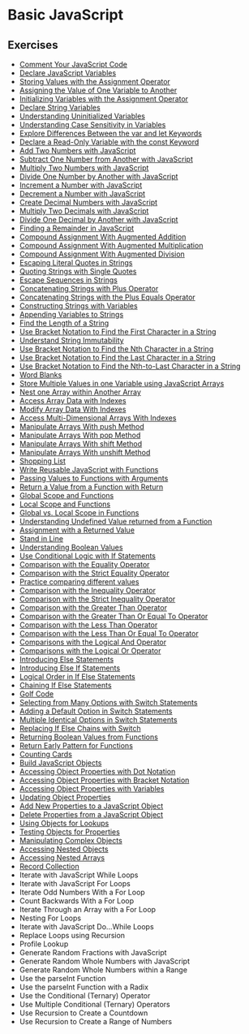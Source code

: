 # Basic JavaScript

## Exercises
- [Comment Your JavaScript Code](https://github.com/karan-cheema/FreeCodeCamp.org/blob/main/JavaScript%20Algorithms%20and%20Data%20Structures/Basic%20Javascript/comment.js)
- [Declare JavaScript Variables](https://github.com/karan-cheema/FreeCodeCamp.org/blob/main/JavaScript%20Algorithms%20and%20Data%20Structures/Basic%20Javascript/Declare%20JavaScript%20Variables.js)
- [Storing Values with the Assignment Operator](https://github.com/karan-cheema/FreeCodeCamp.org/blob/main/JavaScript%20Algorithms%20and%20Data%20Structures/Basic%20Javascript/Storing%20Values%20with%20the%20Assignment%20Operator.js)
- [Assigning the Value of One Variable to Another](https://github.com/karan-cheema/FreeCodeCamp.org/blob/main/JavaScript%20Algorithms%20and%20Data%20Structures/Basic%20Javascript/Assigning%20the%20Value%20of%20One%20Variable%20to%20Another.js)
- [Initializing Variables with the Assignment Operator](https://github.com/karan-cheema/FreeCodeCamp.org/blob/main/JavaScript%20Algorithms%20and%20Data%20Structures/Basic%20Javascript/Initializing%20Variables%20with%20the%20Assignment%20Operator.js)
- [Declare String Variables](https://github.com/karan-cheema/FreeCodeCamp.org/blob/main/JavaScript%20Algorithms%20and%20Data%20Structures/Basic%20Javascript/Declare%20String%20Variables.js)
- [Understanding Uninitialized Variables](https://github.com/karan-cheema/FreeCodeCamp.org/blob/main/JavaScript%20Algorithms%20and%20Data%20Structures/Basic%20Javascript/Understanding%20Uninitialized%20Variables.js)
- [Understanding Case Sensitivity in Variables](https://github.com/karan-cheema/FreeCodeCamp.org/blob/main/JavaScript%20Algorithms%20and%20Data%20Structures/Basic%20Javascript/Understanding%20Case%20Sensitivity%20in%20Variables.js)
- [Explore Differences Between the var and let Keywords](https://github.com/karan-cheema/FreeCodeCamp.org/blob/main/JavaScript%20Algorithms%20and%20Data%20Structures/Basic%20Javascript/Explore%20Differences%20Between%20the%20var%20and%20let%20Keywords.js)
- [Declare a Read-Only Variable with the const Keyword](https://github.com/karan-cheema/FreeCodeCamp.org/blob/main/JavaScript%20Algorithms%20and%20Data%20Structures/Basic%20Javascript/Declare%20a%20Read-Only%20Variable%20with%20the%20const%20Keyword.js)
- [Add Two Numbers with JavaScript](https://github.com/karan-cheema/FreeCodeCamp.org/blob/main/JavaScript%20Algorithms%20and%20Data%20Structures/Basic%20Javascript/Add%20Two%20Numbers%20with%20JavaScript.js)
- [Subtract One Number from Another with JavaScript](https://github.com/karan-cheema/FreeCodeCamp.org/blob/main/JavaScript%20Algorithms%20and%20Data%20Structures/Basic%20Javascript/Subtract%20One%20Number%20from%20Another%20with%20JavaScript.js)
- [Multiply Two Numbers with JavaScript](https://github.com/karan-cheema/FreeCodeCamp.org/blob/main/JavaScript%20Algorithms%20and%20Data%20Structures/Basic%20Javascript/Multiply%20Two%20Numbers%20with%20JavaScript.js)
- [Divide One Number by Another with JavaScript](https://github.com/karan-cheema/FreeCodeCamp.org/blob/main/JavaScript%20Algorithms%20and%20Data%20Structures/Basic%20Javascript/Divide%20One%20Number%20by%20Another%20with%20JavaScript.js)
- [Increment a Number with JavaScript](https://github.com/karan-cheema/FreeCodeCamp.org/blob/main/JavaScript%20Algorithms%20and%20Data%20Structures/Basic%20Javascript/Increment%20a%20Number%20with%20JavaScript.js)
- [Decrement a Number with JavaScript](https://github.com/karan-cheema/FreeCodeCamp.org/blob/main/JavaScript%20Algorithms%20and%20Data%20Structures/Basic%20Javascript/Decrement%20a%20Number%20with%20JavaScript.js)
- [Create Decimal Numbers with JavaScript](https://github.com/karan-cheema/FreeCodeCamp.org/blob/main/JavaScript%20Algorithms%20and%20Data%20Structures/Basic%20Javascript/Create%20Decimal%20Numbers%20with%20JavaScript.js)
- [Multiply Two Decimals with JavaScript](https://github.com/karan-cheema/FreeCodeCamp.org/blob/main/JavaScript%20Algorithms%20and%20Data%20Structures/Basic%20Javascript/Multiply%20Two%20Numbers%20with%20JavaScript.js)
- [Divide One Decimal by Another with JavaScript](https://github.com/karan-cheema/FreeCodeCamp.org/blob/main/JavaScript%20Algorithms%20and%20Data%20Structures/Basic%20Javascript/Divide%20One%20Decimal%20by%20Another%20with%20JavaScript.js)
- [Finding a Remainder in JavaScript](https://github.com/karan-cheema/FreeCodeCamp.org/blob/main/JavaScript%20Algorithms%20and%20Data%20Structures/Basic%20Javascript/Finding%20a%20Remainder%20in%20JavaScript.js)
- [Compound Assignment With Augmented Addition](https://github.com/karan-cheema/FreeCodeCamp.org/blob/main/JavaScript%20Algorithms%20and%20Data%20Structures/Basic%20Javascript/Compound%20Assignment%20With%20Augmented%20Addition.js)
- [Compound Assignment With Augmented Multiplication](https://github.com/karan-cheema/FreeCodeCamp.org/blob/main/JavaScript%20Algorithms%20and%20Data%20Structures/Basic%20Javascript/Compound%20Assignment%20With%20Augmented%20Multiplication.js)
- [Compound Assignment With Augmented Division](https://github.com/karan-cheema/FreeCodeCamp.org/blob/main/JavaScript%20Algorithms%20and%20Data%20Structures/Basic%20Javascript/Compound%20Assignment%20With%20Augmented%20Division.js)
- [Escaping Literal Quotes in Strings](https://github.com/karan-cheema/FreeCodeCamp.org/blob/main/JavaScript%20Algorithms%20and%20Data%20Structures/Basic%20Javascript/Escaping%20Literal%20Quotes%20in%20Strings.js)
- [Quoting Strings with Single Quotes](https://github.com/karan-cheema/FreeCodeCamp.org/blob/main/JavaScript%20Algorithms%20and%20Data%20Structures/Basic%20Javascript/Quoting%20Strings%20with%20Single%20Quotes.js)
- [Escape Sequences in Strings](https://github.com/karan-cheema/FreeCodeCamp.org/blob/main/JavaScript%20Algorithms%20and%20Data%20Structures/Basic%20Javascript/Escape%20Sequences%20in%20Strings.js)
- [Concatenating Strings with Plus Operator](https://github.com/karan-cheema/FreeCodeCamp.org/blob/main/JavaScript%20Algorithms%20and%20Data%20Structures/Basic%20Javascript/Concatenating%20Strings%20with%20Plus%20Operator.js)
- [Concatenating Strings with the Plus Equals Operator](https://github.com/karan-cheema/FreeCodeCamp.org/blob/main/JavaScript%20Algorithms%20and%20Data%20Structures/Basic%20Javascript/Concatenating%20Strings%20with%20the%20Plus%20Equals%20Operator.js)
- [Constructing Strings with Variables](https://github.com/karan-cheema/FreeCodeCamp.org/blob/main/JavaScript%20Algorithms%20and%20Data%20Structures/Basic%20Javascript/Constructing%20Strings%20with%20Variables.js)
- [Appending Variables to Strings](https://github.com/karan-cheema/FreeCodeCamp.org/blob/main/JavaScript%20Algorithms%20and%20Data%20Structures/Basic%20Javascript/Appending%20Variables%20to%20Strings.js)
- [Find the Length of a String](https://github.com/karan-cheema/FreeCodeCamp.org/blob/main/JavaScript%20Algorithms%20and%20Data%20Structures/Basic%20Javascript/Find%20the%20Length%20of%20a%20String.js)
- [Use Bracket Notation to Find the First Character in a String](https://github.com/karan-cheema/FreeCodeCamp.org/blob/main/JavaScript%20Algorithms%20and%20Data%20Structures/Basic%20Javascript)
- [Understand String Immutability](https://github.com/karan-cheema/FreeCodeCamp.org/blob/main/JavaScript%20Algorithms%20and%20Data%20Structures/Basic%20Javascript/Understand%20String%20Immutability.js)
- [Use Bracket Notation to Find the Nth Character in a String](https://github.com/karan-cheema/FreeCodeCamp.org/blob/main/JavaScript%20Algorithms%20and%20Data%20Structures/Basic%20Javascript/Use%20Bracket%20Notation%20to%20Find%20the%20Nth%20Character%20in%20a%20String.js)
- [Use Bracket Notation to Find the Last Character in a String](https://github.com/karan-cheema/FreeCodeCamp.org/blob/main/JavaScript%20Algorithms%20and%20Data%20Structures/Basic%20Javascript/Use%20Bracket%20Notation%20to%20Find%20the%20Last%20Character%20in%20a%20String.js)
- [Use Bracket Notation to Find the Nth-to-Last Character in a String](https://github.com/karan-cheema/FreeCodeCamp.org/blob/main/JavaScript%20Algorithms%20and%20Data%20Structures/Basic%20Javascript/Use%20Bracket%20Notation%20to%20Find%20the%20Nth-to-Last%20Character%20in%20a%20String.js)
- [Word Blanks](https://github.com/karan-cheema/FreeCodeCamp.org/blob/main/JavaScript%20Algorithms%20and%20Data%20Structures/Basic%20Javascript/Word%20Blanks.js)
- [Store Multiple Values in one Variable using JavaScript Arrays](https://github.com/karan-cheema/FreeCodeCamp.org/blob/main/JavaScript%20Algorithms%20and%20Data%20Structures/Basic%20Javascript/Store%20Multiple%20Values%20in%20one%20Variable%20using%20JavaScript%20Arrays.js)
- [Nest one Array within Another Array](https://github.com/karan-cheema/FreeCodeCamp.org/blob/main/JavaScript%20Algorithms%20and%20Data%20Structures/Basic%20Javascript/Nest%20one%20Array%20within%20Another%20Array.js)
- [Access Array Data with Indexes](https://github.com/karan-cheema/FreeCodeCamp.org/blob/main/JavaScript%20Algorithms%20and%20Data%20Structures/Basic%20Javascript/Access%20Array%20Data%20with%20Indexes.js)
- [Modify Array Data With Indexes](https://github.com/karan-cheema/FreeCodeCamp.org/blob/main/JavaScript%20Algorithms%20and%20Data%20Structures/Basic%20Javascript/Modify%20Array%20Data%20With%20Indexes.js)
- [Access Multi-Dimensional Arrays With Indexes](https://github.com/karan-cheema/FreeCodeCamp.org/blob/main/JavaScript%20Algorithms%20and%20Data%20Structures/Basic%20Javascript/Access%20Multi-Dimensional%20Arrays%20With%20Indexes.js)
- [Manipulate Arrays With push Method](https://github.com/karan-cheema/FreeCodeCamp.org/blob/main/JavaScript%20Algorithms%20and%20Data%20Structures/Basic%20Javascript/Manipulate%20Arrays%20With%20push%20Method.js)
- [Manipulate Arrays With pop Method](https://github.com/karan-cheema/FreeCodeCamp.org/blob/main/JavaScript%20Algorithms%20and%20Data%20Structures/Basic%20Javascript/Manipulate%20Arrays%20With%20pop%20Method.js)
- [Manipulate Arrays With shift Method](https://github.com/karan-cheema/FreeCodeCamp.org/blob/main/JavaScript%20Algorithms%20and%20Data%20Structures/Basic%20Javascript/Manipulate%20Arrays%20With%20shift%20Method.js)
- [Manipulate Arrays With unshift Method](https://github.com/karan-cheema/FreeCodeCamp.org/blob/main/JavaScript%20Algorithms%20and%20Data%20Structures/Basic%20Javascript/Manipulate%20Arrays%20With%20unshift%20Method.js)
- [Shopping List](https://github.com/karan-cheema/FreeCodeCamp.org/blob/main/JavaScript%20Algorithms%20and%20Data%20Structures/Basic%20Javascript/Shopping%20List.js)
- [Write Reusable JavaScript with Functions](https://github.com/karan-cheema/FreeCodeCamp.org/blob/main/JavaScript%20Algorithms%20and%20Data%20Structures/Basic%20Javascript/Write%20Reusable%20JavaScript%20with%20Functions.js)
- [Passing Values to Functions with Arguments](https://github.com/karan-cheema/FreeCodeCamp.org/blob/main/JavaScript%20Algorithms%20and%20Data%20Structures/Basic%20Javascript/Passing%20Values%20to%20Functions%20with%20Arguments.js)
- [Return a Value from a Function with Return](https://github.com/karan-cheema/FreeCodeCamp.org/blob/main/JavaScript%20Algorithms%20and%20Data%20Structures/Basic%20Javascript/Return%20a%20Value%20from%20a%20Function%20with%20Return.js)
- [Global Scope and Functions](https://github.com/karan-cheema/FreeCodeCamp.org/blob/main/JavaScript%20Algorithms%20and%20Data%20Structures/Basic%20Javascript/Global%20Scope%20and%20Functions.js)
- [Local Scope and Functions](https://github.com/karan-cheema/FreeCodeCamp.org/blob/main/JavaScript%20Algorithms%20and%20Data%20Structures/Basic%20Javascript/Local%20Scope%20and%20Functions.js)
- [Global vs. Local Scope in Functions](https://github.com/karan-cheema/FreeCodeCamp.org/blob/main/JavaScript%20Algorithms%20and%20Data%20Structures/Basic%20Javascript/Global%20vs.%20Local%20Scope%20in%20Functions.js)
- [Understanding Undefined Value returned from a Function](https://github.com/karan-cheema/FreeCodeCamp.org/blob/main/JavaScript%20Algorithms%20and%20Data%20Structures/Basic%20Javascript/Understanding%20Undefined%20Value%20returned%20from%20a%20Function.js)
- [Assignment with a Returned Value](https://github.com/karan-cheema/FreeCodeCamp.org/blob/main/JavaScript%20Algorithms%20and%20Data%20Structures/Basic%20Javascript/Assignment%20with%20a%20Returned%20Value.js)
- [Stand in Line](https://github.com/karan-cheema/FreeCodeCamp.org/blob/main/JavaScript%20Algorithms%20and%20Data%20Structures/Basic%20Javascript/Stand%20in%20Line.js)
- [Understanding Boolean Values](https://github.com/karan-cheema/FreeCodeCamp.org/blob/main/JavaScript%20Algorithms%20and%20Data%20Structures/Basic%20Javascript/Understanding%20Boolean%20Values.js)
- [Use Conditional Logic with If Statements](https://github.com/karan-cheema/FreeCodeCamp.org/blob/main/JavaScript%20Algorithms%20and%20Data%20Structures/Basic%20Javascript/Use%20Conditional%20Logic%20with%20If%20Statements.js)
- [Comparison with the Equality Operator](https://github.com/karan-cheema/FreeCodeCamp.org/blob/main/JavaScript%20Algorithms%20and%20Data%20Structures/Basic%20Javascript/Comparison%20with%20the%20Equality%20Operator.js)
- [Comparison with the Strict Equality Operator](https://github.com/karan-cheema/FreeCodeCamp.org/blob/main/JavaScript%20Algorithms%20and%20Data%20Structures/Basic%20Javascript/Comparison%20with%20the%20Strict%20Equality%20Operator.js)
- [Practice comparing different values](https://github.com/karan-cheema/FreeCodeCamp.org/blob/main/JavaScript%20Algorithms%20and%20Data%20Structures/Basic%20Javascript/Practice%20comparing%20different%20values.js)
- [Comparison with the Inequality Operator](https://github.com/karan-cheema/FreeCodeCamp.org/blob/main/JavaScript%20Algorithms%20and%20Data%20Structures/Basic%20Javascript/Comparison%20with%20the%20Inequality%20Operator.js)
- [Comparison with the Strict Inequality Operator](https://github.com/karan-cheema/FreeCodeCamp.org/blob/main/JavaScript%20Algorithms%20and%20Data%20Structures/Basic%20Javascript/Comparison%20with%20the%20Strict%20Inequality%20Operator.js)
- [Comparison with the Greater Than Operator](https://github.com/karan-cheema/FreeCodeCamp.org/blob/main/JavaScript%20Algorithms%20and%20Data%20Structures/Basic%20Javascript/Comparison%20with%20the%20Greater%20Than%20Operator.js)
- [Comparison with the Greater Than Or Equal To Operator](https://github.com/karan-cheema/FreeCodeCamp.org/blob/main/JavaScript%20Algorithms%20and%20Data%20Structures/Basic%20Javascript/Comparison%20with%20the%20Greater%20Than%20Or%20Equal%20To%20Operator.js)
- [Comparison with the Less Than Operator](https://github.com/karan-cheema/FreeCodeCamp.org/blob/main/JavaScript%20Algorithms%20and%20Data%20Structures/Basic%20Javascript/Comparison%20with%20the%20Less%20Than%20Operator.js)
- [Comparison with the Less Than Or Equal To Operator](https://github.com/karan-cheema/FreeCodeCamp.org/blob/main/JavaScript%20Algorithms%20and%20Data%20Structures/Basic%20Javascript/Comparison%20with%20the%20Less%20Than%20Or%20Equal%20To%20Operator.js)
- [Comparisons with the Logical And Operator](https://github.com/karan-cheema/FreeCodeCamp.org/blob/main/JavaScript%20Algorithms%20and%20Data%20Structures/Basic%20Javascript/Comparisons%20with%20the%20Logical%20And%20Operator.js)
- [Comparisons with the Logical Or Operator](https://github.com/karan-cheema/FreeCodeCamp.org/blob/main/JavaScript%20Algorithms%20and%20Data%20Structures/Basic%20Javascript/Comparisons%20with%20the%20Logical%20Or%20Operator.js)
- [Introducing Else Statements](https://github.com/karan-cheema/FreeCodeCamp.org/blob/main/JavaScript%20Algorithms%20and%20Data%20Structures/Basic%20Javascript/Introducing%20Else%20Statements.js)
- [Introducing Else If Statements](https://github.com/karan-cheema/FreeCodeCamp.org/blob/main/JavaScript%20Algorithms%20and%20Data%20Structures/Basic%20Javascript/Introducing%20Else%20If%20Statements.js)
- [Logical Order in If Else Statements](https://github.com/karan-cheema/FreeCodeCamp.org/blob/main/JavaScript%20Algorithms%20and%20Data%20Structures/Basic%20Javascript/Logical%20Order%20in%20If%20Else%20Statements.js)
- [Chaining If Else Statements](https://github.com/karan-cheema/FreeCodeCamp.org/blob/main/JavaScript%20Algorithms%20and%20Data%20Structures/Basic%20Javascript/Chaining%20If%20Else%20Statements.js)
- [Golf Code](https://github.com/karan-cheema/FreeCodeCamp.org/blob/main/JavaScript%20Algorithms%20and%20Data%20Structures/Basic%20Javascript/Golf%20Code.js)
- [Selecting from Many Options with Switch Statements](https://github.com/karan-cheema/FreeCodeCamp.org/blob/main/JavaScript%20Algorithms%20and%20Data%20Structures/Basic%20Javascript/Selecting%20from%20Many%20Options%20with%20Switch%20Statements.js)
- [Adding a Default Option in Switch Statements](https://github.com/karan-cheema/FreeCodeCamp.org/blob/main/JavaScript%20Algorithms%20and%20Data%20Structures/Basic%20Javascript/Selecting%20from%20Many%20Options%20with%20Switch%20Statements.js)
- [Multiple Identical Options in Switch Statements](https://github.com/karan-cheema/FreeCodeCamp.org/blob/main/JavaScript%20Algorithms%20and%20Data%20Structures/Basic%20Javascript/Multiple%20Identical%20Options%20in%20Switch%20Statements.js)
- [Replacing If Else Chains with Switch](https://github.com/karan-cheema/FreeCodeCamp.org/blob/main/JavaScript%20Algorithms%20and%20Data%20Structures/Basic%20Javascript/Replacing%20If%20Else%20Chains%20with%20Switch.js)
- [Returning Boolean Values from Functions](https://github.com/karan-cheema/FreeCodeCamp.org/blob/main/JavaScript%20Algorithms%20and%20Data%20Structures/Basic%20Javascript/Returning%20Boolean%20Values%20from%20Functions.js)
- [Return Early Pattern for Functions](https://github.com/karan-cheema/FreeCodeCamp.org/blob/main/JavaScript%20Algorithms%20and%20Data%20Structures/Basic%20Javascript/Return%20Early%20Pattern%20for%20Functions.js)
- [Counting Cards](https://github.com/karan-cheema/FreeCodeCamp.org/blob/main/JavaScript%20Algorithms%20and%20Data%20Structures/Basic%20Javascript/Counting%20Cards.js)
- [Build JavaScript Objects](https://github.com/karan-cheema/FreeCodeCamp.org/blob/main/JavaScript%20Algorithms%20and%20Data%20Structures/Basic%20Javascript/Build%20JavaScript%20Objects.js)
- [Accessing Object Properties with Dot Notation](https://github.com/karan-cheema/FreeCodeCamp.org/blob/main/JavaScript%20Algorithms%20and%20Data%20Structures/Basic%20Javascript/Accessing%20Object%20Properties%20with%20Dot%20Notation.js)
- [Accessing Object Properties with Bracket Notation](https://github.com/karan-cheema/FreeCodeCamp.org/blob/main/JavaScript%20Algorithms%20and%20Data%20Structures/Basic%20Javascript/Accessing%20Object%20Properties%20with%20Bracket%20Notation.js)
- [Accessing Object Properties with Variables](https://github.com/karan-cheema/FreeCodeCamp.org/blob/main/JavaScript%20Algorithms%20and%20Data%20Structures/Basic%20Javascript/Accessing%20Object%20Properties%20with%20Variables.js)
- [Updating Object Properties](https://github.com/karan-cheema/FreeCodeCamp.org/blob/main/JavaScript%20Algorithms%20and%20Data%20Structures/Basic%20Javascript/Updating%20Object%20Properties.js)
- [Add New Properties to a JavaScript Object](https://github.com/karan-cheema/FreeCodeCamp.org/blob/main/JavaScript%20Algorithms%20and%20Data%20Structures/Basic%20Javascript/Add%20New%20Properties%20to%20a%20JavaScript%20Object.js)
- [Delete Properties from a JavaScript Object](https://github.com/karan-cheema/FreeCodeCamp.org/blob/main/JavaScript%20Algorithms%20and%20Data%20Structures/Basic%20Javascript/Delete%20Properties%20from%20a%20JavaScript%20Object.js)
- [Using Objects for Lookups](https://github.com/karan-cheema/FreeCodeCamp.org/blob/main/JavaScript%20Algorithms%20and%20Data%20Structures/Basic%20Javascript/Using%20Objects%20for%20Lookups.js)
- [Testing Objects for Properties](https://github.com/karan-cheema/FreeCodeCamp.org/blob/main/JavaScript%20Algorithms%20and%20Data%20Structures/Basic%20Javascript/Testing%20Objects%20for%20Properties.js)
- [Manipulating Complex Objects](https://github.com/karan-cheema/FreeCodeCamp.org/blob/main/JavaScript%20Algorithms%20and%20Data%20Structures/Basic%20Javascript/Testing%20Objects%20for%20Properties.js)
- [Accessing Nested Objects](https://github.com/karan-cheema/FreeCodeCamp.org/blob/main/JavaScript%20Algorithms%20and%20Data%20Structures/Basic%20Javascript/Testing%20Objects%20for%20Properties.js)
- [Accessing Nested Arrays](https://github.com/karan-cheema/FreeCodeCamp.org/blob/main/JavaScript%20Algorithms%20and%20Data%20Structures/Basic%20Javascript/Accessing%20Nested%20Arrays.js)
- [Record Collection](https://github.com/karan-cheema/FreeCodeCamp.org/blob/main/JavaScript%20Algorithms%20and%20Data%20Structures/Basic%20Javascript/Record%20Collection.js)
- Iterate with JavaScript While Loops
- Iterate with JavaScript For Loops
- Iterate Odd Numbers With a For Loop
- Count Backwards With a For Loop
- Iterate Through an Array with a For Loop
- Nesting For Loops
- Iterate with JavaScript Do...While Loops
- Replace Loops using Recursion
- Profile Lookup
- Generate Random Fractions with JavaScript
- Generate Random Whole Numbers with JavaScript
- Generate Random Whole Numbers within a Range
- Use the parseInt Function
- Use the parseInt Function with a Radix
- Use the Conditional (Ternary) Operator
- Use Multiple Conditional (Ternary) Operators
- Use Recursion to Create a Countdown
- Use Recursion to Create a Range of Numbers
